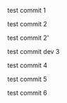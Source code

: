 test commit 1

test commit 2

test commit 2'

test commit dev 3

test commit 4

test commit 5


test commit 6